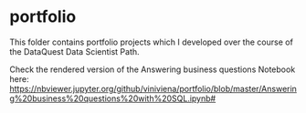 # portfolio
This folder contains portfolio projects which I developed over the course of the DataQuest Data Scientist Path.

Check the rendered version of the Answering business questions Notebook here:
https://nbviewer.jupyter.org/github/viniviena/portfolio/blob/master/Answering%20business%20questions%20with%20SQL.ipynb#
